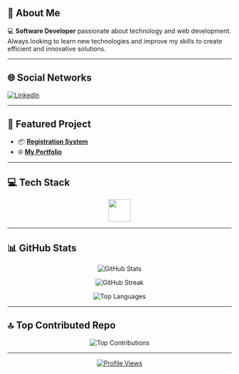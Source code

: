 ## 👋 About Me

💻 **Software Developer** passionate about technology and web development. Always looking to learn new technologies and improve my skills to create efficient and innovative solutions.

---

## 🌐 Social Networks

<p align="left">
  <a href="https://www.linkedin.com/in/bruno-correia-461a76233/" target="_blank">
    <img src="https://img.shields.io/badge/-LinkedIn-0077B5?style=for-the-badge&logo=linkedin&logoColor=white" alt="LinkedIn"/>
  </a>
</p>

---

## 🚀 Featured Project

- 📦 <a href="https://github.com/brunocorreia7/Sistema-de-Cadastro-Loja">**Registration System**</a>
- 🌐 <a href="https://github.com/brunocorreia7/meuportifolio">**My Portfolio**</a>

---

## 💻 Tech Stack

<p align="center">
  <img src="https://skillicons.dev/icons?i=html,css,js,php,mysql,git,laravel" height="50"/>
</p>

---

## 📊 GitHub Stats

<p align="center">
  <img src="https://github-readme-stats.vercel.app/api?username=brunocorreia7&theme=tokyonight&hide_border=false&show_icons=true" alt="GitHub Stats"/>
</p>

<p align="center">
  <img src="https://github-readme-streak-stats.herokuapp.com/?user=brunocorreia7&theme=tokyonight&hide_border=false" alt="GitHub Streak"/>
</p>

<p align="center">
  <img src="https://github-readme-stats.vercel.app/api/top-langs/?username=brunocorreia7&theme=tokyonight&hide_border=false&layout=compact" alt="Top Languages"/>
</p>

---

## 🔝 Top Contributed Repo

<p align="center">
  <img src="https://github-contributor-stats.vercel.app/api?username=brunocorreia7&limit=5&theme=nord&combine_all_yearly_contributions=true" alt="Top Contributions"/>
</p>

---

<p align="center">
  <a href="https://visitcount.itsvg.in">
    <img src="https://visitcount.itsvg.in/api?id=brunocorreia7&icon=0&color=1" alt="Profile Views"/>
  </a>
</p>




